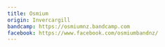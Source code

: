 ```yaml
---
title: Osmium
origin: Invercargill
bandcamp: https://osmiumnz.bandcamp.com
facebook: https://www.facebook.com/osmiumbandnz/
---
```

